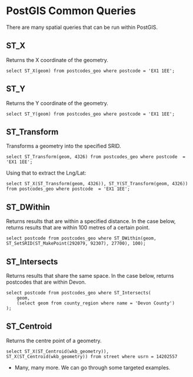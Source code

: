 PostGIS Common Queries
======================

There are many spatial queries that can be run within PostGIS.

ST_X
----

Returns the X coordinate of the geometry.

```
select ST_X(geom) from postcodes_geo where postcode = 'EX1 1EE';
```

ST_Y
----

Returns the Y coordinate of the geometry.

```
select ST_Y(geom) from postcodes_geo where postcode = 'EX1 1EE';
```

ST_Transform
------------

Transforms a geometry into the specified SRID.

```
select ST_Transform(geom, 4326) from postcodes_geo where postcode  = 'EX1 1EE';
```

Using that to extract the Lng/Lat:

```
select ST_X(ST_Transform(geom, 4326)), ST_Y(ST_Transform(geom, 4326))  from postcodes_geo where postcode  = 'EX1 1EE';
```

ST_DWithin
----------

Returns results that are within a specified distance. In the case below, returns results that are within 100 metres of a certain point.

```
select postcode from postcodes_geo where ST_DWithin(geom, ST_SetSRID(ST_MakePoint(292079, 92307), 27700), 100);
```

ST_Intersects
-------------

Returns results that share the same space.  In the case below, returns postcodes that are within Devon.

```
select postcode from postcodes_geo where ST_Intersects(
    geom,
    (select geom from county_region where name = 'Devon County')
);
```

ST_Centroid
-----------

Returns the centre point of a geometry.

```
select ST_X(ST_Centroid(wkb_geometry)), ST_X(ST_Centroid(wkb_geometry)) from street where usrn = 14202557
```

- Many, many more.  We can go through some targeted examples.